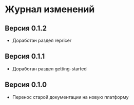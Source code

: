 # Журнал изменений

## Версия 0.1.2
- Доработан раздел repricer

## Версия 0.1.1
- Доработан раздел getting-started

## Версия 0.1.0
- Перенос старой документации на новую платформу